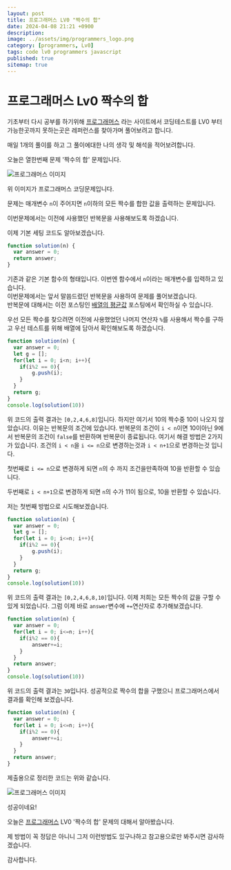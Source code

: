 ```yaml
---
layout: post
title: 프로그래머스 LV0 "짝수의 합"
date: 2024-04-08 21:21 +0900
description: 
image: ../assets/img/programmers_logo.png
category: [programmers, Lv0]
tags: code lv0 programmers javascript
published: true
sitemap: true
---
```


# 프로그래머스 Lv0 짝수의 합

  기초부터 다시 공부를 하기위해 [프로그래머스](https://programmers.co.kr/) 라는 사이트에서
  코딩테스트를 LV0 부터 가능한곳까지 못하는곳은 레퍼런스를 찾아가며 풀어보려고 합니다.
  
  매일 1개의 풀이를 하고 그 풀이에대한 나의 생각 및 해석을 적어보려합니다.

  오늘은 열한번째 문제 '짝수의 합' 문제입니다.

  ![프로그래머스 이미지](../assets/img/짝수의합_01.png)

  위 이미지가 프로그래머스 코딩문제입니다.
  
  문제는 매개변수 `n`이 주어지면 `n`이하의 모든 짝수를 합한 값을 출력하는 문제입니다.

  이번문제에서는 이전에 사용했던 반복문을 사용해보도록 하겠습니다.

  이제 기본 세팅 코드도 알아보겠습니다.
  
```javascript
function solution(n) {
  var answer = 0;
  return answer;
}
``` 
기존과 같은 기본 함수의 형태입니다. 이번엔 함수에서 `n`이라는 매개변수를 입력하고 있습니다.   
이번문제에서는 앞서 말씀드렸던 반복문을 사용하여 문제를 풀어보겠습니다.   
반복문에 대해서는 이전 포스팅인 [배열의 평균값](https://spearboy.github.io/posts/programmers_8/#%EB%B0%98%EB%B3%B5%EB%AC%B8%EC%9D%B4%EB%9E%80) 포스팅에서 확인하실 수 있습니다.   

우선 모든 짝수를 찾으려면 이전에 사용했었던 나머지 연산자 `%`를 사용해서 짝수를 구하고 우선 테스트를 위해 배열에 담아서 확인해보도록 하겠습니다.   
```javascript
function solution(n) {
  var answer = 0;
  let g = [];
  for(let i = 0; i<n; i++){
    if(i%2 == 0){
        g.push(i);
    }
  }
  return g;
}
console.log(solution(10))
``` 
위 코드의 출력 결과는 `[0,2,4,6,8]`입니다. 하지만 여기서 10의 짝수중 10이 나오지 않았습니다.
이유는 반복문의 조건에 있습니다. 반복문의 조건이 `i < n`이면 10이아닌 9에서 반복문의 조건이 `false`를 반환하며 반복문이 종료됩니다.
여기서 해결 방법은 2가지가 있습니다. 조건의 `i < n`을 `i <= n`으로 변경하는것과 `i < n+1`으로 변경하는것 입니다.   

첫번째로 `i <= n`으로 변경하게 되면 `n`의 수 까지 조건을만족하여 10을 반환할 수 있습니다.   

두번째로 `i < n+1`으로 변경하게 되면 `n`의 수가 11이 됨으로, 10을 반환할 수 있습니다. 

저는 첫번째 방법으로 시도해보겠습니다.   

```javascript
function solution(n) {
  var answer = 0;
  let g = [];
  for(let i = 0; i<=n; i++){
    if(i%2 == 0){
        g.push(i);
    }
  }
  return g;
}
console.log(solution(10))
``` 
위 코드의 출력 결과는 `[0,2,4,6,8,10]`입니다. 이제 저희는 모든 짝수의 값을 구할 수 있게 되었습니다.
그럼 이제 바로 `answer`변수에 `+=`연산자로 추가해보겠습니다.

```javascript
function solution(n) {
  var answer = 0;
  for(let i = 0; i<=n; i++){
    if(i%2 == 0){
        answer+=i;
    }
  }
  return answer;
}
console.log(solution(10))
``` 
위 코드의 출력 결과는 `30`입니다. 성공적으로 짝수의 합을 구했으니 프로그래머스에서 결과를 확인해 보겠습니다.

```javascript
function solution(n) {
  var answer = 0;
  for(let i = 0; i<=n; i++){
    if(i%2 == 0){
        answer+=i;
    }
  }
  return answer;
}
``` 
제출용으로 정리한 코드는 위와 같습니다.

![프로그래머스 이미지](../assets/img/짝수의합_02.png)

성공이네요!

오늘은 [프로그래머스](https://programmers.co.kr/) LV0 '짝수의 합' 문제의 대해서 알아봤습니다.

제 방법이 꼭 정답은 아니니 그저 이런방법도 있구나하고 참고용으로만 봐주시면 감사하겠습니다.

감사합니다.